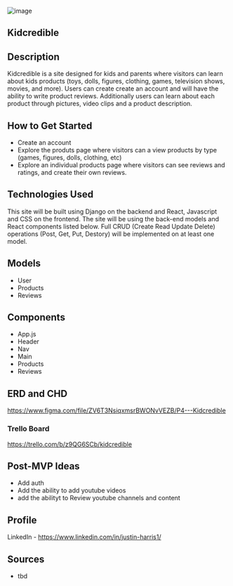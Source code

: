 ![image](https://imgur.com/aUJNp26.jpg)

## Kidcredible

## Description
Kidcredible is a site designed for kids and parents where visitors can learn about kids products (toys, dolls, figures, clothing, games, television shows, movies, and more). Users can create create an account and will have the ability to write product reviews. Additionally users can learn about each product through pictures, video clips and a product description. 

## How to Get Started

- Create an account 
- Explore the produts page where visitors can a view products by type (games, figures, dolls, clothing, etc)
- Explore an individual products page where visitors can see reviews and ratings, and create their own reviews.


## Technologies Used

This site will be built using Django on the backend and React, Javascript and CSS on the frontend. The site will be using the back-end models and React components listed below. Full CRUD (Create Read Update Delete) operations (Post, Get, Put, Destory) will be implemented on at least one model.

## Models
- User
- Products
- Reviews

## Components
- App.js
- Header
- Nav
- Main
- Products
- Reviews

## ERD and CHD
https://www.figma.com/file/ZV6T3NsiqxmsrBWONvVEZB/P4---Kidcredible


### Trello Board
https://trello.com/b/z9QG6SCb/kidcredible

## Post-MVP Ideas
- Add auth
- Add the ability to add youtube videos
- add the abilityt to Review youtube channels and content

## Profile
LinkedIn - https://www.linkedin.com/in/justin-harris1/

## Sources
- tbd
